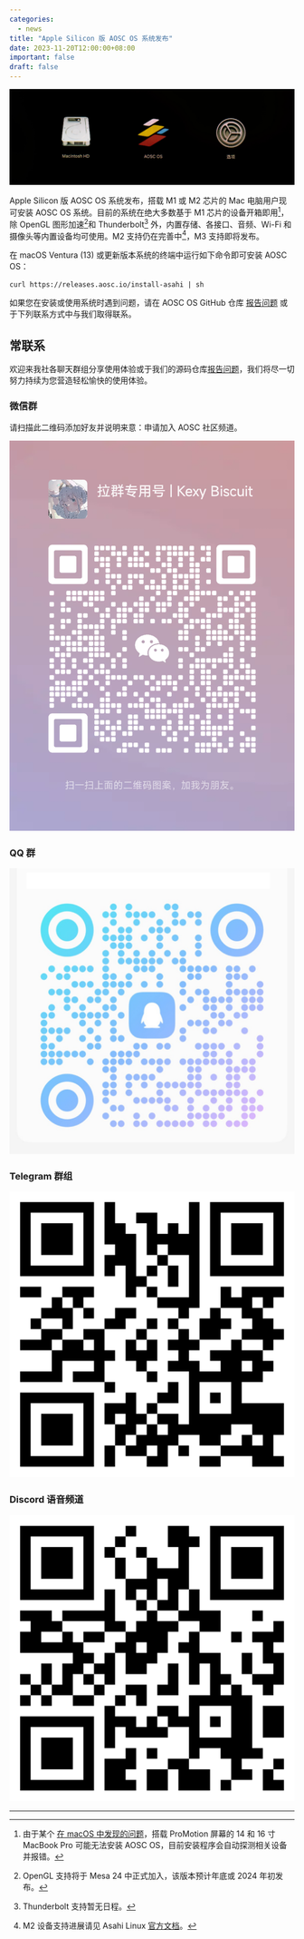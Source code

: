 ```yaml
---
categories:
  - news
title: "Apple Silicon 版 AOSC OS 系统发布"
date: 2023-11-20T12:00:00+08:00
important: false
draft: false
---
```


![安同OS，启动！](https://raw.githubusercontent.com/AOSC-Dev/newsroom/master/special-issue/20231120/imgs/apple-silicon.jpg)

Apple Silicon 版 AOSC OS 系统发布，搭载 M1 或 M2 芯片的 Mac 电脑用户现可安装 AOSC OS 系统。目前的系统在绝大多数基于 M1 芯片的设备开箱即用[^1]，除 OpenGL 图形加速[^2]和 Thunderbolt[^3] 外，内置存储、各接口、音频、Wi-Fi 和摄像头等内置设备均可使用。M2 支持仍在完善中[^4]，M3 支持即将发布。

在 macOS Ventura (13) 或更新版本系统的终端中运行如下命令即可安装 AOSC OS：

```
curl https://releases.aosc.io/install-asahi | sh
```

如果您在安装或使用系统时遇到问题，请在 AOSC OS GitHub 仓库 [报告问题](https://github.com/AOSC-Dev/aosc-os-abbs/issues/new?assignees=&labels=&projects=&template=bug-report.yml) 或于下列联系方式中与我们取得联系。

常联系
----

欢迎来我社各聊天群组分享使用体验或于我们的源码仓库[报告问题](https://github.com/AOSC-Dev/aosc-os-abbs/issues/new?assignees=&labels=&projects=&template=bug-report.yml)，我们将尽一切努力持续为您营造轻松愉快的使用体验。

### 微信群

请扫描此二维码添加好友并说明来意：申请加入 AOSC 社区频道。

![wechat](https://raw.githubusercontent.com/AOSC-Dev/newsroom/master/special-issue/20231017/imgs/wechat.png)

### QQ 群

![qq](https://raw.githubusercontent.com/AOSC-Dev/newsroom/master/special-issue/20231017/imgs/qq.jpg)

### Telegram 群组

![telegram](https://raw.githubusercontent.com/AOSC-Dev/newsroom/master/special-issue/20231017/imgs/telegram.png)

### Discord 语音频道

![discord](https://raw.githubusercontent.com/AOSC-Dev/newsroom/master/special-issue/20231017/imgs/discord.png)

----

[^1]: 由于某个 [在 macOS 中发现的问题](https://github.com/AsahiLinux/docs/wiki/macOS-Sonoma-Boot-Failures)，搭载 ProMotion 屏幕的 14 和 16 寸 MacBook Pro 可能无法安装 AOSC OS，目前安装程序会自动探测相关设备并报错。
[^2]: OpenGL 支持将于 Mesa 24 中正式加入，该版本预计年底或 2024 年初发布。
[^3]: Thunderbolt 支持暂无日程。
[^4]: M2 设备支持进展请见 Asahi Linux [官方文档](https://github.com/AsahiLinux/docs/wiki/M2-Series-Feature-Support)。

